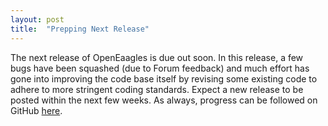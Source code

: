 ```yaml
---
layout: post
title:  "Prepping Next Release"
---
```

The next release of OpenEaagles is due out soon. In this release, a few bugs have been squashed (due to Forum feedback) and much effort has gone into improving the code base itself by revising some existing code to adhere to more stringent coding standards. Expect a new release to be posted within the next few weeks. As always, progress can be followed on GitHub [here](https://github.com/doughodson).
